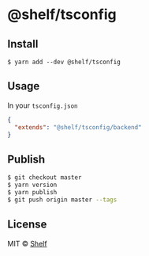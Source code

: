 # @shelf/tsconfig

## Install

```
$ yarn add --dev @shelf/tsconfig
```

## Usage

In your `tsconfig.json`

```json
{
  "extends": "@shelf/tsconfig/backend"
}
```

## Publish

```sh
$ git checkout master
$ yarn version
$ yarn publish
$ git push origin master --tags
```

## License

MIT © [Shelf](https://shelf.io)
